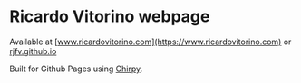 # Ricardo Vitorino webpage

Available at [www.ricardovitorino.com](https://www.ricardovitorino.com) or [rjfv.github.io](https://rjfv.github.io)

Built for Github Pages using [Chirpy](https://github.com/cotes2020/jekyll-theme-chirpy).
